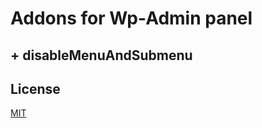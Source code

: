 # Addons for Wp-Admin panel

## + disableMenuAndSubmenu

## License
[MIT](https://choosealicense.com/licenses/mit/)
